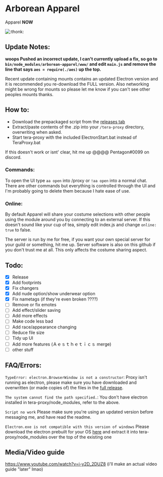 # Arborean Apparel
Apparel **NOW**

![:thonk:](https://i.imgur.com/0cnwIz8.jpg)

## Update Notes:
**woops Pushed an incorrect update, I can't currently upload a fix, so go to `bin/node_modules/arborean-apparel/www/` and edit `main.js` and remove the line that says `aes = require(./aes)` up the top.**

Recent update containing mounts contains an updated Electron version and it is recommended you re-download the FULL version. Also networking might be wrong for mounts so please let me know if you can't see other peoples mounts thanks.

## How to:
- Download the prepackaged script from the [releases tab](https://github.com/hugedong69/arborean-apparel/releases)
- Extract/paste contents of the .zip into your `/tera-proxy` directory, overwriting when asked.
- Start tera-proxy with the included ElectronStart.bat instead of TeraProxy.bat

If this doesn't work or isnt' clear, hit me up @@@@ Pentagon#0099 on discord.

### Commands:
To open the UI type `aa open` into /proxy or `!aa open` into a normal chat. There are other commands but everything is controlled through the UI and I'm probably going to delete them because I hate ease of use.

### Online:
By default Apparel will share your costume selections with other people using the module around you by connecting to an external server. If this doesn't sound like your cup of tea, simply edit index.js and change `online: true` to false.

The server is run by me for free, if you want your own special server for your guild or something, hit me up. Server software is also on this github if you don't trust me at all. This only affects the costume sharing aspect.

## Todo:
- [x] Release
- [x] Add footprints
- [x] Fix changers
- [x] Add nude option/show underwear option
- [x] Fix nametags (if they're even broken ????)
- [ ] Remove or fix emotes
- [ ] Add effect/slider saving
- [ ] Add more effects
- [ ] Make code less bad
- [ ] Add race/appearance changing
- [ ] Reduce file size
- [ ] Tidy up UI
- [ ] Add more features (Ａｅｓｔｈｅｔｉｃｓ merge)
- [ ] other stuff

## FAQ/Errors:
`TypeError: electron.BrowserWindow is not a constructor`: Proxy isn't running as electron, please make sure you have downloaded and overwritten (or made copies of) the files in the [full release](https://github.com/hugedong69/arborean-apparel/releases).

`The system cannot find the path specified.`: You don't have electron installed in tera-proxy/node_modules, refer to the above.

`Script no work` Please make sure you're using an updated version before messaging me, and have read the readme.

`Electron.exe is not compatible with this version of windows` Please download the electron prebuilt for your OS [here](https://github.com/electron/electron/releases) and extract it into tera-proxy/node_modules over the top of the existing one

## Media/Video guide
https://www.youtube.com/watch?v=i-y2D_2DUZ8
(i'll make an actual video guide "later" lmao)
